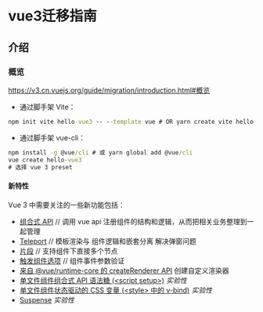 # vue3迁移指南
## 介绍
### 概览

https://v3.cn.vuejs.org/guide/migration/introduction.html#概览


- 通过脚手架 Vite：
```cmd
npm init vite hello-vue3 -- --template vue # OR yarn create vite hello-vue3 --template vue
```
- 通过脚手架 vue-cli：
```cmd
npm install -g @vue/cli # 或 yarn global add @vue/cli
vue create hello-vue3
# 选择 vue 3 preset
```



#### 新特性
Vue 3 中需要关注的一些新功能包括：

- [组合式 API][composition-api-introduction] // 调用 vue api 注册组件的结构和逻辑，从而把相关业务整理到一起管理
- [Teleport][teleport] // 模板渲染与 组件逻辑和嵌套分离 解决弹窗问题
- [片段][fragments] // 支持组件下直接多个节点
- [触发组件选项][component-custom-events] // 组件事件参数验证
- [来自 @vue/runtime-core 的 createRenderer API][runtime-core] 创建自定义渲染器
- [单文件组件组合式 API 语法糖 (&lt;script setup>)][0040-script-setup.md] *实验性*
- [单文件组件状态驱动的 CSS 变量 (&lt;style> 中的 v-bind)][0000-sfc-style-variables] *实验性*
- [Suspense][suspense] *实验性*



[composition-api-introduction]:https://v3.cn.vuejs.org/guide/composition-api-introduction.html
[teleport]:https://v3.cn.vuejs.org/guide/teleport.html
[fragments]:https://v3.cn.vuejs.org/guide/migration/fragments.html
[component-custom-events]:https://v3.cn.vuejs.org/guide/component-custom-events.html
[runtime-core]:https://github.com/vuejs/vue-next/tree/master/packages/runtime-core
[0040-script-setup.md]:https://github.com/vuejs/rfcs/blob/master/active-rfcs/0040-script-setup.md
[0000-sfc-style-variables]:https://github.com/vuejs/rfcs/blob/style-vars-2/active-rfcs/0000-sfc-style-variables.md
[suspense]:https://v3.cn.vuejs.org/guide/migration/suspense.html